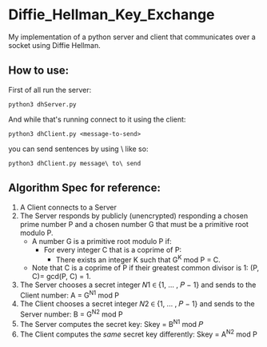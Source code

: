 # Diffie_Hellman_Key_Exchange
My implementation of a python server and client that communicates over a socket using Diffie Hellman.

## How to use:

First of all run the server:
```
python3 dhServer.py
```

And while that's running connect to it using the client:
```
python3 dhClient.py <message-to-send>
```

you can send sentences by using \ like so:
```
python3 dhClient.py message\ to\ send
```


## Algorithm Spec for reference:
1. A Client connects to a Server
2. The Server responds by publicly (unencrypted) responding a chosen prime number P and a chosen number G that must be a primitive root modulo P.
    * A number G is a primitive root modulo P if:
        * For every integer C that is a coprime of P:
            * There exists an integer K such that G<sup>K</sup> mod P = C.
    * Note that C is a coprime of P if their greatest common divisor is 1: (P, C)= gcd(P, C) = 1.
3. The Server chooses a secret integer 𝑁1 ∈ {1, ... , 𝑃 − 1} and sends to the Client number: A = G<sup>N1</sup> mod P
4. The Client chooses a secret integer 𝑁2 ∈ {1, ... , 𝑃 − 1} and sends to the Server number: B = G<sup>N2</sup> mod P
5. The Server computes the secret key: Skey = B<sup>N1</sup> mod 𝑃
6. The Client computes the *same* secret key differently: Skey = A<sup>N2</sup> mod P
